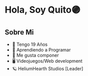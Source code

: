 <div aling="center">
<h1 aling="center"> Hola, Soy Quito🟣</h1>
</div>
    
    
    
## Sobre Mi
- 🧭 Tengo 19 Años
- 🔮 Aprendiendo a Programar
- 🎵 Me gusta componer
- 🖥 Videojuegos/Web development
- 🪐 HeliumHearth Studios [Leader]

